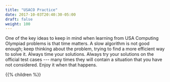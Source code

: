 ```yaml
---
title: "USACO Practice"
date: 2017-10-03T20:40:30-05:00
draft: false
weight: 100
---
```


One of the key ideas to keep in mind when learning from USA Computing
Olympiad problems is that time matters. A slow algorithm is not good
enough; keep thinking about the problem, trying to find a more
efficient way to solve it. Always time your solutions. Always try your
solutions on the official test cases --- many times they will contain
a situation that you have not considered. Enjoy it when that happens.

{{% children %}}
